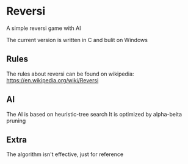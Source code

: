# Reversi
A simple reversi game with AI

The current version is written in C and bulit on Windows

## Rules

The rules about reversi can be found on wikipedia:
https://en.wikipedia.org/wiki/Reversi

## AI

The AI is based on heuristic-tree search
It is optimized by alpha-beita pruning

## Extra

The algorithm isn't effective, just for reference
